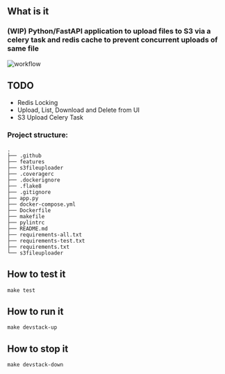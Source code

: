 ## What is it
### (WIP) Python/FastAPI application to upload files to S3 via a celery task and redis cache to prevent concurrent uploads of same file 

![workflow](https://github.com/MideO/s3-file-uploader/actions/workflows/ci.yml/badge.svg)

## TODO
 - Redis Locking
 - Upload, List, Download and Delete from UI
 - S3 Upload Celery Task

### Project structure:

```
.
├── .github
├── features
├── s3fileuploader
├── .coveragerc
├── .dockerignore
├── .flake8
├── .gitignore
├── app.py
├── docker-compose.yml
├── Dockerfile
├── makefile
├── pylintrc
├── README.md
├── requirements-all.txt
├── requirements-test.txt
├── requirements.txt
└── s3fileuploader
```

## How to test it
```make test```

## How to run it
```make devstack-up```

## How to stop it
```make devstack-down```


